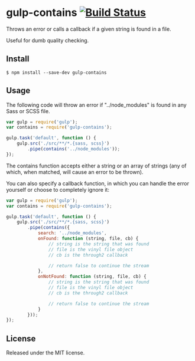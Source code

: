 # gulp-contains [![Build Status](https://travis-ci.org/callumacrae/gulp-contains.svg?branch=master)](https://travis-ci.org/callumacrae/gulp-contains)

Throws an error or calls a callback if a given string is found in a file.

Useful for dumb quality checking.

## Install

```
$ npm install --save-dev gulp-contains
```

## Usage

The following code will throw an error if "../node_modules" is found in any
Sass or SCSS file.

```js
var gulp = require('gulp');
var contains = require('gulp-contains');

gulp.task('default', function () {
	gulp.src('./src/**/*.{sass, scss}')
		.pipe(contains('../node_modules'));
});
```

The contains function accepts either a string or an array of strings (any of
which, when matched, will cause an error to be thrown).

You can also specify a callback function, in which you can handle the error
yourself or choose to completely ignore it:

```js
var gulp = require('gulp');
var contains = require('gulp-contains');

gulp.task('default', function () {
	gulp.src('./src/**/*.{sass, scss}')
		.pipe(contains({
			search: '../node_modules',
			onFound: function (string, file, cb) {
				// string is the string that was found
				// file is the vinyl file object
				// cb is the through2 callback

				// return false to continue the stream
			},
			onNotFound: function (string, file, cb) {
				// string is the string that was found
				// file is the vinyl file object
				// cb is the through2 callback

				// return false to continue the stream
			}
		}));
});
```

## License

Released under the MIT license.
